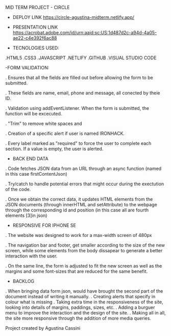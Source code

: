
MID TERM PROJECT - CIRCLE 

- DEPLOY LINK 
https://circle-agustina-midterm.netlify.app/

- PRESENTATION LINK
https://acrobat.adobe.com/id/urn:aaid:sc:US:1d487d2c-a94d-4a05-ae22-c4e392f6ac88

- TECNOLOGIES USED:

.HTML5
.CSS3
.JAVASCRIPT
.NETLIFY
.GITHUB
.VISUAL STUDIO CODE 

 


-FORM VALIDATION:

. Ensures that all the fields are filled out before allowing the form to be submitted. 

. These fields are name, email, phone and message, all conected by theie ID.

. Validation using addEventListener. When the form is submitted, the function will be excecuted.

. "Trim" to remove white spaces and

. Creation of a specific alert if user is named IRONHACK. 

. Every label marked as "required" to force the user to  complete each section. If a value is empty, the user is alerted. 




- BACK END DATA


. Code fetches JSON data from an URL through an async function (named in this case firstContentJson)

. Try/catch to handle potential errors that might occur during the exectution of the code.

. Once we obtain the correct data, it updates HTML elements from the JSON documents (through innerHTML and setAttribute) to the webpage through the corresponding id and position (in this case all are fourth elements [3]in json)

 

-  RESPONSIVE FOR IPHONE SE 

.  The website was designed to work for a max-width screen of 480px

. The navigation bar and footer, get smaller according to the size of the new screen, while some elements from the body dissapear to generate a better interaction with the user.

. On the same line, the form is adjusted to fit the new screen as well as the margins and some font-sizes that are reduced for the same benefit.


- BACKLOG

. When bringing data form json, would have brought the second part of the document instead of writing it manually. 
. Creating alerts that specify in colour what is missing
. Taking extra time in the responsiveness of the site, looking into details of margins, paddings, sizes, etc.
. Adding a burguer menu to improve the interaction and the design of the site. 
. Making all in all, the site more responsive through the addition of more media queries.





Project created by Agustina Cassini
